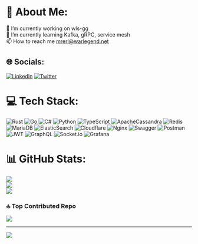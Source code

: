 # 💫 About Me:
🔭 I’m currently working on wls-gg<br>🌱 I’m currently learning Kafka, gRPC, service mesh<br>📫 How to reach me mrerl@warlegend.net


## 🌐 Socials:
[![LinkedIn](https://img.shields.io/badge/LinkedIn-%230077B5.svg?logo=linkedin&logoColor=white)](https://linkedin.com/in/remi-langdorph) [![Twitter](https://img.shields.io/badge/Twitter-%231DA1F2.svg?logo=Twitter&logoColor=white)](https://twitter.com/merlleu) 

# 💻 Tech Stack:

![Rust](https://img.shields.io/badge/rust-%23000000.svg?style=for-the-badge&logo=rust&logoColor=white) 
![Go](https://img.shields.io/badge/go-%2300ADD8.svg?style=for-the-badge&logo=go&logoColor=white) 
![C#](https://img.shields.io/badge/c%23-%23239120.svg?style=for-the-badge&logo=c-sharp&logoColor=white) 
![Python](https://img.shields.io/badge/python-3670A0?style=for-the-badge&logo=python&logoColor=ffdd54) 
![TypeScript](https://img.shields.io/badge/typescript-%23007ACC.svg?style=for-the-badge&logo=typescript&logoColor=white) 
![ApacheCassandra](https://img.shields.io/badge/cassandra-%231287B1.svg?style=for-the-badge&logo=apache-cassandra&logoColor=white) 
![Redis](https://img.shields.io/badge/redis-%23DD0031.svg?style=for-the-badge&logo=redis&logoColor=white) 
![MariaDB](https://img.shields.io/badge/MariaDB-003545?style=for-the-badge&logo=mariadb&logoColor=white) 
![ElasticSearch](https://img.shields.io/badge/Elastic_Search-005571?style=for-the-badge&logo=elasticsearch&logoColor=white)
![Cloudflare](https://img.shields.io/badge/Cloudflare-F38020?style=for-the-badge&logo=Cloudflare&logoColor=white) 
![Nginx](https://img.shields.io/badge/nginx-%23009639.svg?style=for-the-badge&logo=nginx&logoColor=white) 
![Swagger](https://img.shields.io/badge/-Swagger-%23Clojure?style=for-the-badge&logo=swagger&logoColor=white) 
![Postman](https://img.shields.io/badge/Postman-FF6C37?style=for-the-badge&logo=postman&logoColor=white) 
![JWT](https://img.shields.io/badge/JWT-black?style=for-the-badge&logo=JSON%20web%20tokens) 
![GraphQL](https://img.shields.io/badge/-GraphQL-E10098?style=for-the-badge&logo=graphql&logoColor=white) 
![Socket.io](https://img.shields.io/badge/Socket.io-black?style=for-the-badge&logo=socket.io&badgeColor=010101)
![Grafana](https://img.shields.io/badge/grafana-%23F46800.svg?style=for-the-badge&logo=grafana&logoColor=white)

# 📊 GitHub Stats:
![](https://github-readme-stats.vercel.app/api?username=merlleu&theme=dark&hide_border=true&include_all_commits=true&count_private=true)<br/>
![](https://github-readme-streak-stats.herokuapp.com/?user=merlleu&theme=dark&hide_border=true)<br/>
![](https://github-readme-stats.vercel.app/api/top-langs/?username=merlleu&theme=dark&hide_border=true&include_all_commits=true&count_private=true&layout=compact)

### 🔝 Top Contributed Repo
![](https://github-contributor-stats.vercel.app/api?username=merlleu&limit=5&theme=dark&combine_all_yearly_contributions=true)

---
[![](https://visitcount.itsvg.in/api?id=merlleu&icon=0&color=0)](https://visitcount.itsvg.in)

<!-- Proudly created with GPRM ( https://gprm.itsvg.in ) -->
